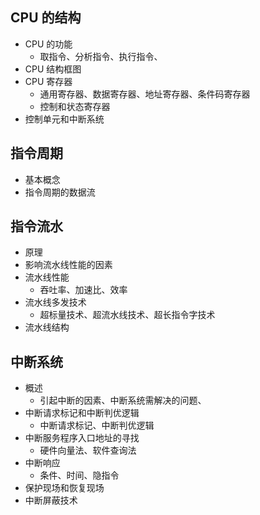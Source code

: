 ## CPU 的结构

*   CPU 的功能
    *   取指令、分析指令、执行指令、
*   CPU 结构框图
*   CPU 寄存器
    *   通用寄存器、数据寄存器、地址寄存器、条件码寄存器
    *   控制和状态寄存器
*   控制单元和中断系统

## 指令周期

*   基本概念
*   指令周期的数据流

## 指令流水

*   原理
*   影响流水线性能的因素
*   流水线性能
    *   吞吐率、加速比、效率
*   流水线多发技术
    *   超标量技术、超流水线技术、超长指令字技术
*   流水线结构

## 中断系统

*   概述
    *   引起中断的因素、中断系统需解决的问题、
*   中断请求标记和中断判优逻辑
    *   中断请求标记、中断判优逻辑
*   中断服务程序入口地址的寻找
    *   硬件向量法、软件查询法
*   中断响应
    *   条件、时间、隐指令
*   保护现场和恢复现场
*   中断屏蔽技术



























































































